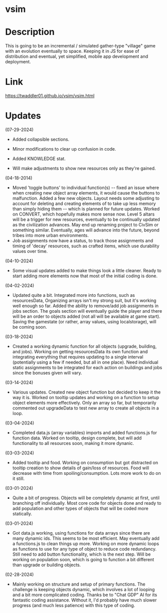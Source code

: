 # vsim
# Description
This is going to be an incremental / simulated gather-type "village" game with an evolution eventually to space. Keeping it in JS for ease of distribution and eventual, yet simplified, mobile app development and deployment.
# Link
https://twaddler01.github.io/vsim/vsim.html
# Updates
(07-29-2024)
* Added collapsible sections.

* Minor modifications to clear up confusion in code.

* Added KNOWLEDGE stat.

* Will make adjustments to show new resources only as they're gained.

(04-18-2014)

* Moved 'toggle buttons' to individual function(s) -- fixed an issue where when creating new object array elements, it would cause the buttons to malfunction. Added a few new objects. Layout needs some adjusting to account for deleting and creating elements of to take up less memory than simply hiding them -- which is planned for future updates. Worked on CONVERT, which hopefully makes more sense now. Level 5 altars will be a trigger for new resources, eventually to be continually updated as the civilization advances. May end up renaming project to CivSim or something similar. Eventually, ages will advance into the future, beyond tribes into more urban environments.
* Job assignments now have a status, to track those assignments and timing of 'decay' resources, such as crafted items, which use durability values over time.

(04-10-2024)

* Some visual updates added to make things look a little cleaner. Ready to start adding more elements now that most of the initial coding is done.

(04-02-2024)

* Updated quite a bit. Integrated more into functions, such as resourcesData, Organizing arrays isn't my strong suit, but it's working well enough so far. Added the ability to remove/add job assignments in jobs section. The goals section will eventually guide the player and there will be an order to objects added (not all will be available at game start). Saving the gamestate (or rather, array values, using localstorage), will be coming soon. 

(03-18-2024)

* Created a working dynamic function for all objects (upgrade, building, and jobs). Working on getting resourcesData its own function and integrating everything that requires updating to a single interval (potentially using a few if needed, but all in one place). Need individual static assignments to be integrated for each action on buildings and jobs since the bonuses given will vary.

(03-14-2024)

* Various updates. Created new object function but decided to keep it the way it is. Worked on tooltip updates and working on a function to setup object elements more effectively. Only an array so far, but temporarily commented out upgradeData to test new array to create all objects in a loop.

(03-04-2024)

* Completed data.js (array variables) imports and added functions.js for function data. Worked on tooltip, design complete, but will add functionality to all resources soon, making it more dynanic.

(03-03-2024)

* Added tooltip and food. Working on consumption but got distracted on tooltip creation to show details of gain/loss of resources. Food will decrease with time from spoiling/consumption. Lots more work to do on it still.

(03-01-2024)

* Quite a bit of progress.  Objects will be completely dynamic at first, until branching off individually. Most core code for objects done and ready to add population and other types of objects that will be coded more statically. 

(03-01-2024)

* Got data.js working, using functions for data arrays since there are many dynamic ids. This seems to be most efficient. May eventually add a functions.js to clean things up more. Working on more dynamic loops as functions to use for any type of object to reduce code redundancy. Still need to add button functionality, which is the next step. Will be working on population soon, which is going to function a bit different than upgrade or building objects.

(02-28-2024)

* Mainly working on structure and setup of primary functions. The challenge is keeping objects dynamic, which involves a lot of looping and a bit more complicated coding. Thanks be to "Chat GDP" AI for its fantastic coding assistance. Without it, I'd probably have much slower progress (and much less patience) with this type of coding.
